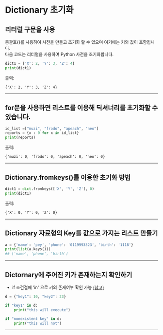 # Dictionary 초기화
## 리터럴 구문을 사용
중괄호{}를 사용하여 사전을 만들고 초기화 할 수 있으며 여기에는 키와 값이 포함됩니다.    
다음 코드는 리터럴을 사용하여 Python 사전을 초기화합니다.
~~~python
dict1 = {'X': 2, 'Y': 3, 'Z': 4}
print(dict1)
~~~
출력:
~~~
{'X': 2, 'Y': 3, 'Z': 4}
~~~
---
## for문을 사용하면 리스트를 이용해 딕셔너리를 초기화할 수 있습니다.
 ~~~python
id_list =["muzi", "frodo", "apeach", "neo"]
reports = {x : 0 for x in id_list}
print(reports)
~~~
출력:
~~~
{'muzi': 0, 'frodo': 0, 'apeach': 0, 'neo': 0}
~~~

---
## Dictionary.fromkeys()를 이용한 초기화 방법
~~~python
dict1 = dict.fromkeys(['X', 'Y', 'Z'], 0)
print(dict1)
~~~
출력:
~~~
{'X': 0, 'Y': 0, 'Z': 0}
~~~
---
## Dictionary 자료형의 Key를 값으로 가지는 리스트 만들기
~~~python 
a = {'name': 'pey', 'phone': '0119993323', 'birth': '1118'}
print(list(a.keys()))
## ['name', 'phone', 'birth']
~~~
---

## Dictornary에 주어진 키가 존재하는지 확인하기
* if 조건절에 'in' 으로 키의 존재여부 확인 가능 [(참고)](https://stackoverflow.com/questions/1602934/check-if-a-given-key-already-exists-in-a-dictionary)
~~~python
d = {"key1": 10, "key2": 23}

if "key1" in d:
    print("this will execute")

if "nonexistent key" in d:
    print("this will not")
~~~
---
